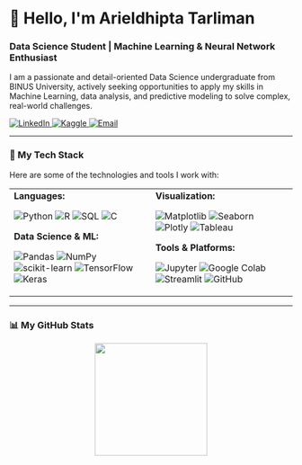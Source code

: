 # 👋 Hello, I'm Arieldhipta Tarliman
### Data Science Student | Machine Learning & Neural Network Enthusiast
I am a passionate and detail-oriented Data Science undergraduate from BINUS University, actively seeking opportunities to apply my skills in Machine Learning, data analysis, and predictive modeling to solve complex, real-world challenges.

<p align="left">
  <a href="https://www.linkedin.com/in/arieldhipta-tarliman/" target="_blank">
    <img src="https://img.shields.io/badge/LinkedIn-0077B5?style=for-the-badge&logo=linkedin&logoColor=white" alt="LinkedIn">
  </a>
  <a href="https://www.kaggle.com/ariesldjopa" target="_blank">
    <img src="https://img.shields.io/badge/Kaggle-20BEFF?style=for-the-badge&logo=kaggle&logoColor=white" alt="Kaggle">
  </a>
  <a href="mailto:arieltarliman@gmail.com">
    <img src="https://img.shields.io/badge/Email-D14836?style=for-the-badge&logo=gmail&logoColor=white" alt="Email">
  </a>
</p>

---

### 🚀 My Tech Stack
Here are some of the technologies and tools I work with:

<table>
  <tr>
    <td valign="top" width="50%">
      <strong>Languages:</strong>
      <p>
        <img src="https://img.shields.io/badge/Python-3776AB?style=for-the-badge&logo=python&logoColor=white" alt="Python">
        <img src="https://img.shields.io/badge/R-276DC3?style=for-the-badge&logo=r&logoColor=white" alt="R">
        <img src="https://img.shields.io/badge/SQL-4479A1?style=for-the-badge&logo=mysql&logoColor=white" alt="SQL">
        <img src="https://img.shields.io/badge/C-00599C?style=for-the-badge&logo=c&logoColor=white" alt="C">
      </p>
      <strong>Data Science & ML:</strong>
      <p>
        <img src="https://img.shields.io/badge/Pandas-150458?style=for-the-badge&logo=pandas&logoColor=white" alt="Pandas">
        <img src="https://img.shields.io/badge/NumPy-013243?style=for-the-badge&logo=numpy&logoColor=white" alt="NumPy">
        <img src="https://img.shields.io/badge/Scikit--learn-F7931E?style=for-the-badge&logo=scikit-learn&logoColor=white" alt="scikit-learn">
        <img src="https://img.shields.io/badge/TensorFlow-FF6F00?style=for-the-badge&logo=tensorflow&logoColor=white" alt="TensorFlow">
        <img src="https://img.shields.io/badge/Keras-D00000?style=for-the-badge&logo=keras&logoColor=white" alt="Keras">
      </p>
    </td>
    <td valign="top" width="50%">
      <strong>Visualization:</strong>
      <p>
        <img src="https://img.shields.io/badge/Matplotlib-11557C?style=for-the-badge&logo=matplotlib&logoColor=white" alt="Matplotlib">
        <img src="https://img.shields.io/badge/Seaborn-31628B?style=for-the-badge&logo=python&logoColor=white" alt="Seaborn">
        <img src="https://img.shields.io/badge/Plotly-3F4F75?style=for-the-badge&logo=plotly&logoColor=white" alt="Plotly">
        <img src="https://img.shields.io/badge/Tableau-E97627?style=for-the-badge&logo=tableau&logoColor=white" alt="Tableau">
      </p>
      <strong>Tools & Platforms:</strong>
      <p>
        <img src="https://img.shields.io/badge/Jupyter-F37626?style=for-the-badge&logo=jupyter&logoColor=white" alt="Jupyter">
        <img src="https://img.shields.io/badge/Google_Colab-F9AB00?style=for-the-badge&logo=googlecolab&logoColor=white" alt="Google Colab">
        <img src="https://img.shields.io/badge/Streamlit-FF4B4B?style=for-the-badge&logo=streamlit&logoColor=white" alt="Streamlit">
        <img src="https://img.shields.io/badge/GitHub-181717?style=for-the-badge&logo=github&logoColor=white" alt="GitHub">
      </p>
    </td>
  </tr>
</table>

---

### 📊 My GitHub Stats
<p align="center">
  <img height="200em" src="https://github-readme-stats.vercel.app/api?username=your-github-username&show_icons=true&theme=dracula&include_all_commits=true&count_private=true"/>
</p>
